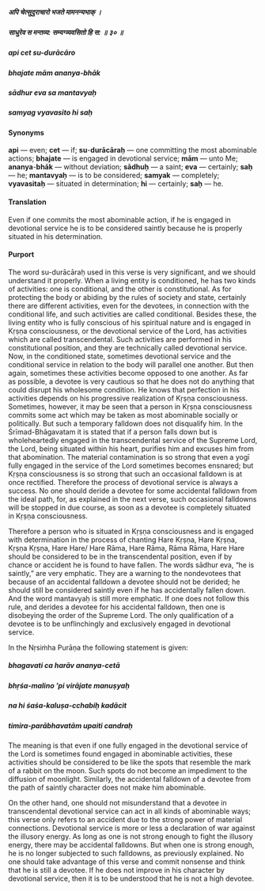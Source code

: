 ##### अपि चेत्सुदुराचारो भजते मामनन्यभाक् ।
##### साधुरेव स मन्तव्य: सम्यग्व्यवसितो हि स: ॥ ३० ॥

##### api cet su-durācāro
##### bhajate mām ananya-bhāk
##### sādhur eva sa mantavyaḥ
##### samyag vyavasito hi saḥ

#### Synonyms

**api** — even; **cet** — if; **su**-**durācāraḥ** — one committing the most abominable actions; **bhajate** — is engaged in devotional service; **mām** — unto Me; **ananya**-**bhāk** — without deviation; **sādhuḥ** — a saint; **eva** — certainly; **saḥ** — he; **mantavyaḥ** — is to be considered; **samyak** — completely; **vyavasitaḥ** — situated in determination; **hi** — certainly; **saḥ** — he.

#### Translation

Even if one commits the most abominable action, if he is engaged in devotional service he is to be considered saintly because he is properly situated in his determination.

#### Purport

The word su-durācāraḥ used in this verse is very significant, and we should understand it properly. When a living entity is conditioned, he has two kinds of activities: one is conditional, and the other is constitutional. As for protecting the body or abiding by the rules of society and state, certainly there are different activities, even for the devotees, in connection with the conditional life, and such activities are called conditional. Besides these, the living entity who is fully conscious of his spiritual nature and is engaged in Kṛṣṇa consciousness, or the devotional service of the Lord, has activities which are called transcendental. Such activities are performed in his constitutional position, and they are technically called devotional service. Now, in the conditioned state, sometimes devotional service and the conditional service in relation to the body will parallel one another. But then again, sometimes these activities become opposed to one another. As far as possible, a devotee is very cautious so that he does not do anything that could disrupt his wholesome condition. He knows that perfection in his activities depends on his progressive realization of Kṛṣṇa consciousness. Sometimes, however, it may be seen that a person in Kṛṣṇa consciousness commits some act which may be taken as most abominable socially or politically. But such a temporary falldown does not disqualify him. In the Śrīmad-Bhāgavatam it is stated that if a person falls down but is wholeheartedly engaged in the transcendental service of the Supreme Lord, the Lord, being situated within his heart, purifies him and excuses him from that abomination. The material contamination is so strong that even a yogī fully engaged in the service of the Lord sometimes becomes ensnared; but Kṛṣṇa consciousness is so strong that such an occasional falldown is at once rectified. Therefore the process of devotional service is always a success. No one should deride a devotee for some accidental falldown from the ideal path, for, as explained in the next verse, such occasional falldowns will be stopped in due course, as soon as a devotee is completely situated in Kṛṣṇa consciousness.

Therefore a person who is situated in Kṛṣṇa consciousness and is engaged with determination in the process of chanting Hare Kṛṣṇa, Hare Kṛṣṇa, Kṛṣṇa Kṛṣṇa, Hare Hare/ Hare Rāma, Hare Rāma, Rāma Rāma, Hare Hare should be considered to be in the transcendental position, even if by chance or accident he is found to have fallen. The words sādhur eva, “he is saintly,” are very emphatic. They are a warning to the nondevotees that because of an accidental falldown a devotee should not be derided; he should still be considered saintly even if he has accidentally fallen down. And the word mantavyaḥ is still more emphatic. If one does not follow this rule, and derides a devotee for his accidental falldown, then one is disobeying the order of the Supreme Lord. The only qualification of a devotee is to be unflinchingly and exclusively engaged in devotional service.

In the Nṛsiṁha Purāṇa the following statement is given:

##### bhagavati ca harāv ananya-cetā
##### bhṛśa-malino ’pi virājate manuṣyaḥ
##### na hi śaśa-kaluṣa-cchabiḥ kadācit
##### timira-parābhavatām upaiti candraḥ

The meaning is that even if one fully engaged in the devotional service of the Lord is sometimes found engaged in abominable activities, these activities should be considered to be like the spots that resemble the mark of a rabbit on the moon. Such spots do not become an impediment to the diffusion of moonlight. Similarly, the accidental falldown of a devotee from the path of saintly character does not make him abominable.

On the other hand, one should not misunderstand that a devotee in transcendental devotional service can act in all kinds of abominable ways; this verse only refers to an accident due to the strong power of material connections. Devotional service is more or less a declaration of war against the illusory energy. As long as one is not strong enough to fight the illusory energy, there may be accidental falldowns. But when one is strong enough, he is no longer subjected to such falldowns, as previously explained. No one should take advantage of this verse and commit nonsense and think that he is still a devotee. If he does not improve in his character by devotional service, then it is to be understood that he is not a high devotee.